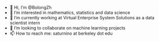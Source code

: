 - 👋 Hi, I’m @BolongZh
- 👀 I’m interested in mathematics, statistics and data science
- 🌱 I’m currently working at Virtual Enterprise System Solutions as a data scientist intern
- 💞️ I’m looking to collaborate on machine learning projects
- 📫 How to reach me: saturnino at berkeley dot edu

<!---
BolongZh/BolongZh is a ✨ special ✨ repository because its `README.md` (this file) appears on your GitHub profile.
You can click the Preview link to take a look at your changes.
--->
